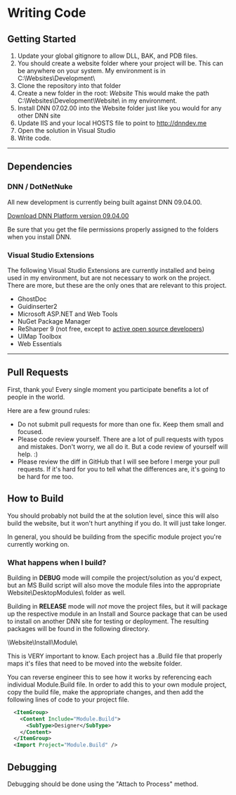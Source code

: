 # Writing Code

## Getting Started

1. Update your global gitignore to allow DLL, BAK, and PDB files.
2. You should create a website folder where your project will be. This can be anywhere on your system.  My environment is in 
C:\Websites\Development\
3. Clone the repository into that folder
4. Create a new folder in the root:  _Website_  This would make the path C:\Websites\Development\Website\ in my environment.
5. Install DNN 07.02.00 into the Website folder just like you would for any other DNN site
6. Update IIS and your local HOSTS file to point to http://dnndev.me
7. Open the solution in Visual Studio
8. Write code.

---

## Dependencies

### DNN / DotNetNuke

All new development is currently being built against DNN 09.04.00.

[Download DNN Platform version 09.04.00](https://github.com/dnnsoftware/Dnn.Platform/releases/tag/v9.4.0)

Be sure that you get the file permissions properly assigned to the folders when you install DNN.  

### Visual Studio Extensions  

The following Visual Studio Extensions are currently installed and being used in my environment, but are not 
necessary to work on the project.  There are more, but these are the only ones that are relevant to this project.  

* GhostDoc  
* Guidinserter2  
* Microsoft ASP.NET and Web Tools  
* NuGet Package Manager  
* ReSharper 9 (not free, except to [active open source developers](https://www.jetbrains.com/eforms/openSourceRequest.action?licenseRequest=RSOSL))  
* UIMap Toolbox  
* Web Essentials  

---

## Pull Requests  

First, thank you! Every single moment you participate benefits a lot of people in the world.  

Here are a few ground rules:  

* Do not submit pull requests for more than one fix. Keep them small and focused.  
* Please code review yourself. There are a lot of pull requests with typos and mistakes. Don't worry, we all do it. But a code review of yourself will help. :)  
* Please review the diff in GitHub that I will see before I merge your pull requests. If it's hard for you to tell what the differences are, it's going to be hard for me too.  

## How to Build

You should probably not build the at the solution level, since this will also build the website, but it won't 
hurt anything if you do.  It will just take longer.

In general, you should be building from the specific module project you're currently working on.

### What happens when I build?

Building in __DEBUG__ mode will compile the project/solution as you'd expect, but an MS Build script will also 
move the module files into the appropriate Website\DesktopModules\ folder as well.  

Building in __RELEASE__ mode will _not_ move the project files, but it will package up the respective module 
in an Install and Source package that can be used to install on another DNN site for testing or deployment. The 
resulting packages will be found in the following directory.

\Website\Install\Module\

This is VERY important to know.  Each project has a .Build file that properly maps it's files that need to 
be moved into the website folder.  

You can reverse engineer this to see how it works by referencing each individual Module.Build file.  In order 
to add this to your own module project, copy the build file, make the appropriate changes, and then add the 
following lines of code to your project file.

```xml
  <ItemGroup> 
    <Content Include="Module.Build"> 
      <SubType>Designer</SubType> 
    </Content> 
  </ItemGroup> 
  <Import Project="Module.Build" /> 
```

## Debugging

Debugging should be done using the "Attach to Process" method.